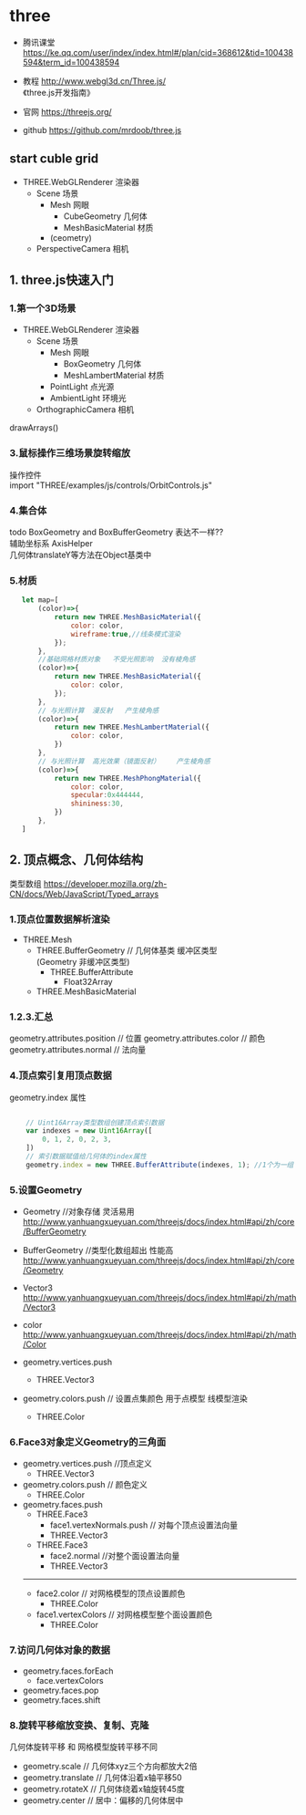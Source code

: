 # three
- 腾讯课堂 https://ke.qq.com/user/index/index.html#/plan/cid=368612&tid=100438594&term_id=100438594  
- 教程 http://www.webgl3d.cn/Three.js/  
《three.js开发指南》

- 官网 https://threejs.org/
- github https://github.com/mrdoob/three.js

## start cuble grid

- THREE.WebGLRenderer 渲染器
  - Scene 场景
    - Mesh 网眼
      - CubeGeometry 几何体
      - MeshBasicMaterial 材质
    - (ceometry)
  - PerspectiveCamera 相机

## 1. three.js快速入门

### 1.第一个3D场景
- THREE.WebGLRenderer 渲染器
  - Scene 场景
    - Mesh 网眼
      - BoxGeometry 几何体
      - MeshLambertMaterial 材质
    - PointLight 点光源
    - AmbientLight 环境光
  - OrthographicCamera 相机

drawArrays()

### 3.鼠标操作三维场景旋转缩放
操作控件  
import "THREE/examples/js/controls/OrbitControls.js"

### 4.集合体

todo BoxGeometry and BoxBufferGeometry 表达不一样??  
辅助坐标系 AxisHelper  
几何体translateY等方法在Object基类中  

### 5.材质
```javascript
   let map=[
       (color)=>{
           return new THREE.MeshBasicMaterial({
               color: color,
               wireframe:true,//线条模式渲染
           });
       },
       //基础网格材质对象   不受光照影响  没有棱角感
       (color)=>{
           return new THREE.MeshBasicMaterial({
               color: color,
           });
       },
       // 与光照计算  漫反射   产生棱角感
       (color)=>{
           return new THREE.MeshLambertMaterial({
               color: color,
           })
       },
       // 与光照计算  高光效果（镜面反射）    产生棱角感
       (color)=>{
           return new THREE.MeshPhongMaterial({
               color: color,
               specular:0x444444,
               shininess:30,
           })
       },
   ]
```


## 2. 顶点概念、几何体结构

类型数组 https://developer.mozilla.org/zh-CN/docs/Web/JavaScript/Typed_arrays

### 1.顶点位置数据解析渲染


- THREE.Mesh
  - THREE.BufferGeometry // 几何体基类 缓冲区类型  
    (Geometry 非缓冲区类型)  
    - THREE.BufferAttribute
      - Float32Array
  - THREE.MeshBasicMaterial

### 1.2.3.汇总

geometry.attributes.position // 位置
geometry.attributes.color // 颜色
geometry.attributes.normal // 法向量

### 4.顶点索引复用顶点数据

geometry.index 属性

```javascript

    // Uint16Array类型数组创建顶点索引数据
    var indexes = new Uint16Array([
        0, 1, 2, 0, 2, 3,
    ])
    // 索引数据赋值给几何体的index属性
    geometry.index = new THREE.BufferAttribute(indexes, 1); //1个为一组
```

### 5.设置Geometry
- Geometry //对象存储 灵活易用  
  http://www.yanhuangxueyuan.com/threejs/docs/index.html#api/zh/core/BufferGeometry
- BufferGeometry //类型化数组超出 性能高  
  http://www.yanhuangxueyuan.com/threejs/docs/index.html#api/zh/core/Geometry
- Vector3  
  http://www.yanhuangxueyuan.com/threejs/docs/index.html#api/zh/math/Vector3
- color  
  http://www.yanhuangxueyuan.com/threejs/docs/index.html#api/zh/math/Color


- geometry.vertices.push
  - THREE.Vector3
- geometry.colors.push // 设置点集颜色 用于点模型 线模型渲染
  - THREE.Color

### 6.Face3对象定义Geometry的三角面


- geometry.vertices.push //顶点定义
  - THREE.Vector3
- geometry.colors.push // 颜色定义
  - THREE.Color
- geometry.faces.push
  - THREE.Face3
    -  face1.vertexNormals.push // 对每个顶点设置法向量
      - THREE.Vector3
  - THREE.Face3
    -  face2.normal //对整个面设置法向量
      -  THREE.Vector3
  - -----------
    - face2.color // 对网格模型的顶点设置颜色
      - THREE.Color
    - face1.vertexColors // 对网格模型整个面设置颜色
      - THREE.Color

### 7.访问几何体对象的数据

- geometry.faces.forEach
  - face.vertexColors
- geometry.faces.pop
- geometry.faces.shift

### 8.旋转平移缩放变换、复制、克隆
几何体旋转平移 和 网格模型旋转平移不同

- geometry.scale // 几何体xyz三个方向都放大2倍
- geometry.translate // 几何体沿着x轴平移50
- geometry.rotateX // 几何体绕着x轴旋转45度
- geometry.center // 居中：偏移的几何体居中
